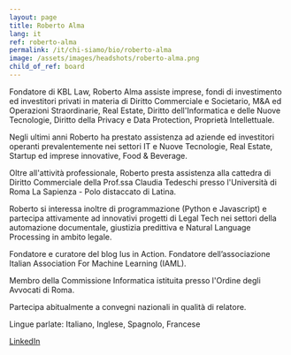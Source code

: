 ```yaml
---
layout: page
title: Roberto Alma
lang: it
ref: roberto-alma
permalink: /it/chi-siamo/bio/roberto-alma
image: /assets/images/headshots/roberto-alma.png
child_of_ref: board
---
```


Fondatore di KBL Law, Roberto Alma assiste imprese, fondi di investimento ed investitori privati in materia di Diritto Commerciale e Societario, M&A ed Operazioni Straordinarie, Real Estate, Diritto dell'Informatica e delle Nuove Tecnologie, Diritto della Privacy e Data Protection, Proprietà Intellettuale.

Negli ultimi anni Roberto ha prestato assistenza ad aziende ed investitori operanti prevalentemente nei settori IT e Nuove Tecnologie, Real Estate, Startup ed imprese innovative, Food & Beverage.

Oltre all'attività professionale, Roberto presta assistenza alla cattedra di Diritto Commerciale della Prof.ssa Claudia Tedeschi presso l'Università di Roma La Sapienza - Polo distaccato di Latina.

Roberto si interessa inoltre di programmazione (Python e Javascript) e partecipa attivamente ad innovativi progetti di Legal Tech nei settori della automazione documentale, giustizia predittiva e Natural Language Processing in ambito legale.

Fondatore e curatore del blog Ius in Action. Fondatore dell’associazione Italian Association For Machine Learning (IAML).

Membro della Commissione Informatica istituita presso l'Ordine degli Avvocati di Roma.

Partecipa abitualmente a convegni nazionali in qualità di relatore.

Lingue parlate: Italiano, Inglese, Spagnolo, Francese

[LinkedIn](https://www.linkedin.com/in/roberto-alma-92560328/)
